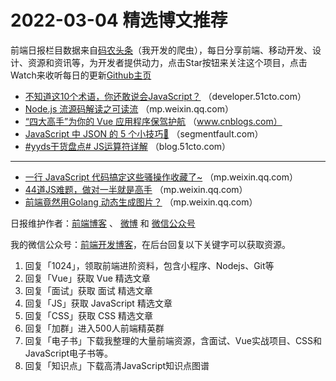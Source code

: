 # 2022-03-04 精选博文推荐

前端日报栏目数据来自[码农头条](http://hao.caibaojian.com.cn/)（我开发的爬虫），每日分享前端、移动开发、设计、资源和资讯等，为开发者提供动力，点击Star按钮来关注这个项目，点击Watch来收听每日的更新[Github主页](https://github.com/kujian/frontendDaily)
* [不知道这10个术语，你还敢说会JavaScript？](https://developer.51cto.com/article/703133.html) （developer.51cto.com）
* [Node.js 流源码解读之可读流](https://mp.weixin.qq.com/s?__biz=MzI1ODE4NzE1Nw==&mid=2247491836&idx=1&sn=0645bdeb11516bdaef0c22ecf7d2b2d3) （mp.weixin.qq.com）
* [“四大高手”为你的 Vue 应用程序保驾护航](https://www.cnblogs.com/powertoolsteam/p/15959410.html) （www.cnblogs.com）
* [JavaScript 中 JSON 的 5 个小技巧🤯](https://segmentfault.com/a/1190000041488147) （segmentfault.com）
* [#yyds干货盘点# JS运算符详解](https://blog.51cto.com/u_15502220/5066497) （blog.51cto.com）

***
* [一行 JavaScript 代码搞定这些骚操作收藏了~](https://mp.weixin.qq.com/s/ogaAbBdn7S9-AsaQU0dLqQ) （mp.weixin.qq.com）
* [44道JS难题，做对一半就是高手](https://mp.weixin.qq.com/s?__biz=MzA4MjA1MDM3Ng==&mid=2450821743&idx=1&sn=1bc0de55b671da0da2b1439afae4c883) （mp.weixin.qq.com）
* [前端竟然用Golang 动态生成图片？](https://mp.weixin.qq.com/s?__biz=MzU3MDAyNDgwNA==&mid=2247494556&idx=1&sn=d5adc8864fcb3521d8feebd62c4edad8) （mp.weixin.qq.com）

日报维护作者：[前端博客](http://caibaojian.com.cn/) 、 [微博](http://weibo.com/kujian) 和 [微信公众号](https://open.weixin.qq.com/qr/code?username=caibaojian_com)

我的微信公众号：[前端开发博客](https://open.weixin.qq.com/qr/code?username=caibaojian_com)，在后台回复以下关键字可以获取资源。

1. 回复「1024」，领取前端进阶资料，包含小程序、Nodejs、Git等
2. 回复「Vue」获取 Vue 精选文章
3. 回复「面试」获取 面试 精选文章
4. 回复「JS」获取 JavaScript 精选文章
5. 回复「CSS」获取 CSS 精选文章
6. 回复「加群」进入500人前端精英群
7. 回复「电子书」下载我整理的大量前端资源，含面试、Vue实战项目、CSS和JavaScript电子书等。
8. 回复「知识点」下载高清JavaScript知识点图谱